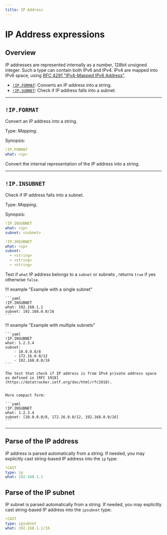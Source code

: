 ```yaml
---
title: IP Address
---
```


# IP Address expressions

## Overview

IP addresses are represented internally as a number, 128bit unsigned integer.
Such a type can contain both IPv6 and IPv4.
IPv4 are mapped into IPv6 space, using [RFC 4291 "IPv4-Mapped IPv6 Address"](https://datatracker.ietf.org/doc/html/rfc4291#section-2.5.5.2).


* [`!IP.FORMAT`](#ipformat): Converts an IP address into a string.
* [`!IP.SUBNET`](#ipsubnet): Check if IP address falls into a subnet.


---

## `!IP.FORMAT`

Convert an IP address into a string.

Type: _Mapping_.

Synopsis:

```yaml
!IP.FORMAT
what: <ip>
```

Convert the internal representation of the IP address into a string.

---

## `!IP.INSUBNET`

Check if IP address falls into a subnet.

Type: _Mapping_.

Synopsis:

```yaml
!IP.INSUBNET
what: <ip>
subnet: <subnet>
```

```yaml
!IP.INSUBNET
what: <ip>
subnet:
  - <string>
  - <string>
  - <string>
```

Test if `what` IP address belongs to a `subnet` or subnets , returns `true` if yes otherwise `false`.

!!! example "Example with a single subnet"

    ```yaml
    !IP.INSUBNET
    what: 192.168.1.1
    subnet: 192.168.0.0/16
    ```


!!! example "Example with multiple subnets"

    ```yaml
    !IP.INSUBNET
    what: 1.2.3.4
    subnet:
        - 10.0.0.0/8
        - 172.16.0.0/12
        - 192.168.0.0/16
    ```

    The test that check if IP address is from IPv4 private address space as defined in [RFC 1918](https://datatracker.ietf.org/doc/html/rfc1918).


    More compact form:

    ```yaml
    !IP.INSUBNET
    what: 1.2.3.4
    subnet: [10.0.0.0/8, 172.16.0.0/12, 192.168.0.0/16]
    ```


---

## Parse of the IP address

IP address is parsed automatically from a string.
If needed, you may explicitly cast string-based IP address into the `ip` type:

```yaml
!CAST
type: ip
what: 192.168.1.1
```


## Parse of the IP subnet

IP subnet is parsed automatically from a string.
If needed, you may explicitly cast string-based IP address into the `ipsubnet` type:

```yaml
!CAST
type: ipsubnet
what: 192.168.1.1/16
```
